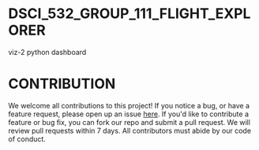 # DSCI_532_GROUP_111_FLIGHT_EXPLORER
viz-2 python dashboard

# CONTRIBUTION
We welcome all contributions to this project! If you notice a bug, or have a feature request, please open up an issue [here](https://github.com/UBC-MDS/DSCI_532_GROUP_111_FLIGHT_EXPLORER/issues). If you'd like to contribute a feature or bug fix, you can fork our repo and submit a pull request. We will review pull requests within 7 days. All contributors must abide by our code of conduct.
